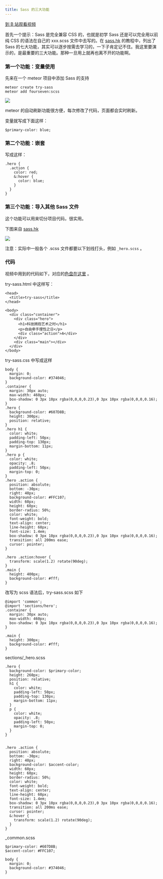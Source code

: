```yaml
---
title: Sass 的三大功能
---
```


[到 B 站观看视频](https://www.bilibili.com/video/BV1Z64y1T7df/)

首先一个提示：Sass 是完全兼容 CSS 的，也就是初学 Sass 还是可以完全用以前纯 CSS 的语法在自己的 xxx.scss 文件中去写的。在 [sass.hk](http://www.sass.hk/sass-course.html) 的教程中，列出了 Sass 的七大功能，其实可以逐步按需去学习的，一下子肯定记不住。我这里要演示的，是最重要的三大功能。那种一旦用上就再也离不开的功能啊。

###  第一个功能：变量使用

先来在一个 meteor 项目中添加 Sass 的支持

```
meteor create try-sass
meteor add fourseven:scss
```

![](http://7xrsqb.com1.z0.glb.clouddn.com/184-meteor-sass.png)

meteor 的自动刷新功能很方便，每次修改了代码，页面都会实时刷新。



变量就写成下面这样：

```
$primary-color: blue;
```

### 第二个功能：嵌套

写成这样：

```
.hero {
  .action {
    color: red;
    &:hover {
      color: blue;
    }
  }
}
```

### 第三个功能：导入其他 Sass 文件

这个功能可以用来切分项目代码，很实用。

下图来自 [sass.hk](http://www.sass.hk/sass-course.html)

![](http://7xrsqb.com1.z0.glb.clouddn.com/184-sass-import.png)

注意：实际中一般各个 .scss 文件都要以下划线打头，例如 `_hero.scss` 。


### 代码

视频中用到的代码如下，对应的[色盘在这里](http://www.materialpalette.com/blue-grey/amber) 。

try-sass.html 中这样写：
```
<head>
  <title>try-sass</title>
</head>

<body>
  <div class="container">
    <div class="hero">
      <h1>科技拥抱艺术之时</h1>
      <p>自由牵手理性之日</p>
      <div class="action">A</div>
    </div>
    <div class="main"></div>
  </div>
</body>
```

try-sass.css 中写成这样

```
body {
  margin: 0;
  background-color: #374046;
}
.container {
  margin: 30px auto;
  max-width: 460px;
  box-shadow: 0 3px 10px rgba(0,0,0,0.23),0 3px 10px rgba(0,0,0,0.16);
}
.hero {
  background-color: #607D8B;
  height: 300px;
  position: relative;
}
.hero h1 {
  color: white; 
  padding-left: 50px;
  padding-top: 130px;
  margin-bottom: 11px;
}
.hero p {
  color: white;
  opacity: .8;
  padding-left: 50px;
  margin-top: 0;
}
.hero .action {
  position: absolute;
  bottom: -30px;
  right: 40px;
  background-color: #FFC107;
  width: 60px;
  height: 60px;
  border-radius: 50%;
  color: white;
  font-weight: bold;
  text-align: center;
  line-height: 60px;
  font-size: 1.4em;
  box-shadow: 0 3px 10px rgba(0,0,0,0.23),0 3px 10px rgba(0,0,0,0.16);
  transition: all 200ms ease;
  cursor: pointer;
}

.hero .action:hover {
  transform: scale(1.2) rotate(90deg);
}
.main {
  height: 400px;  
  background-color: #fff;
}
```

改写为 scss 语法后，try-sass.scss 如下

```
@import 'common';
@import 'sections/hero';
.container {
  margin: 30px auto;
  max-width: 460px;
  box-shadow: 0 3px 10px rgba(0,0,0,0.23),0 3px 10px rgba(0,0,0,0.16);
}

.main {
  height: 300px;  
  background-color: #fff;
}
```

sections/_hero.scss

```
.hero {
  background-color: $primary-color;
  height: 260px;
  position: relative;
  h1 {
    color: white; 
    padding-left: 50px;
    padding-top: 130px;
    margin-bottom: 11px;
  }
  p {
    color: white;
    opacity: .8;
    padding-left: 50px;
    margin-top: 0;
  }
}
  

.hero .action {
  position: absolute;
  bottom: -30px;
  right: 40px;
  background-color: $accent-color;
  width: 60px;
  height: 60px;
  border-radius: 50%;
  color: white;
  font-weight: bold;
  text-align: center;
  line-height: 60px;
  font-size: 1.4em;
  box-shadow: 0 3px 10px rgba(0,0,0,0.23),0 3px 10px rgba(0,0,0,0.16);
  transition: all 200ms ease;
  cursor: pointer;
  &:hover {
    transform: scale(1.2) rotate(90deg);
  }
}
```

_common.scss

```
$primary-color: #607D8B;
$accent-color: #FFC107;

body {
  margin: 0;
  background-color: #374046;
}
```
